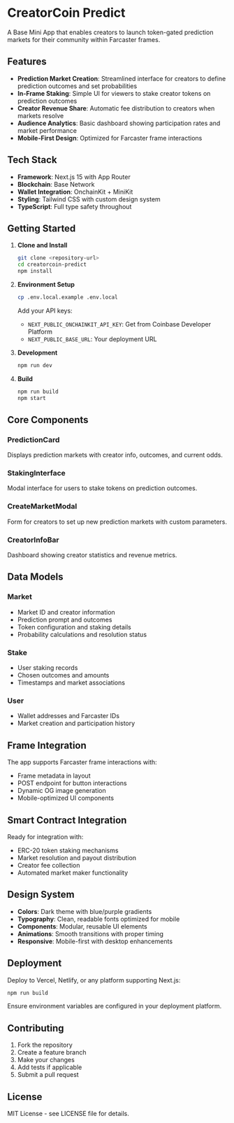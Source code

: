 # CreatorCoin Predict

A Base Mini App that enables creators to launch token-gated prediction markets for their community within Farcaster frames.

## Features

- **Prediction Market Creation**: Streamlined interface for creators to define prediction outcomes and set probabilities
- **In-Frame Staking**: Simple UI for viewers to stake creator tokens on prediction outcomes
- **Creator Revenue Share**: Automatic fee distribution to creators when markets resolve
- **Audience Analytics**: Basic dashboard showing participation rates and market performance
- **Mobile-First Design**: Optimized for Farcaster frame interactions

## Tech Stack

- **Framework**: Next.js 15 with App Router
- **Blockchain**: Base Network
- **Wallet Integration**: OnchainKit + MiniKit
- **Styling**: Tailwind CSS with custom design system
- **TypeScript**: Full type safety throughout

## Getting Started

1. **Clone and Install**
   ```bash
   git clone <repository-url>
   cd creatorcoin-predict
   npm install
   ```

2. **Environment Setup**
   ```bash
   cp .env.local.example .env.local
   ```
   
   Add your API keys:
   - `NEXT_PUBLIC_ONCHAINKIT_API_KEY`: Get from Coinbase Developer Platform
   - `NEXT_PUBLIC_BASE_URL`: Your deployment URL

3. **Development**
   ```bash
   npm run dev
   ```

4. **Build**
   ```bash
   npm run build
   npm start
   ```

## Core Components

### PredictionCard
Displays prediction markets with creator info, outcomes, and current odds.

### StakingInterface
Modal interface for users to stake tokens on prediction outcomes.

### CreateMarketModal
Form for creators to set up new prediction markets with custom parameters.

### CreatorInfoBar
Dashboard showing creator statistics and revenue metrics.

## Data Models

### Market
- Market ID and creator information
- Prediction prompt and outcomes
- Token configuration and staking details
- Probability calculations and resolution status

### Stake
- User staking records
- Chosen outcomes and amounts
- Timestamps and market associations

### User
- Wallet addresses and Farcaster IDs
- Market creation and participation history

## Frame Integration

The app supports Farcaster frame interactions with:
- Frame metadata in layout
- POST endpoint for button interactions
- Dynamic OG image generation
- Mobile-optimized UI components

## Smart Contract Integration

Ready for integration with:
- ERC-20 token staking mechanisms
- Market resolution and payout distribution
- Creator fee collection
- Automated market maker functionality

## Design System

- **Colors**: Dark theme with blue/purple gradients
- **Typography**: Clean, readable fonts optimized for mobile
- **Components**: Modular, reusable UI elements
- **Animations**: Smooth transitions with proper timing
- **Responsive**: Mobile-first with desktop enhancements

## Deployment

Deploy to Vercel, Netlify, or any platform supporting Next.js:

```bash
npm run build
```

Ensure environment variables are configured in your deployment platform.

## Contributing

1. Fork the repository
2. Create a feature branch
3. Make your changes
4. Add tests if applicable
5. Submit a pull request

## License

MIT License - see LICENSE file for details.
